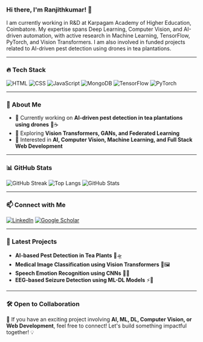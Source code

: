 ### Hi there, I'm Ranjithkumar! 👋

I am currently working in R&D at Karpagam Academy of Higher Education, Coimbatore. My expertise spans Deep Learning, Computer Vision, and AI-driven automation, with active research in Machine Learning, TensorFlow, PyTorch, and Vision Transformers. I am also involved in funded projects related to AI-driven pest detection using drones in tea plantations.

---

### 🔥 Tech Stack

![HTML](https://img.shields.io/badge/HTML5-%23E34F26.svg?style=for-the-badge&logo=html5&logoColor=white)
![CSS](https://img.shields.io/badge/CSS3-%231572B6.svg?style=for-the-badge&logo=css3&logoColor=white)
![JavaScript](https://img.shields.io/badge/JavaScript-%23F7DF1E.svg?style=for-the-badge&logo=javascript&logoColor=black)
![MongoDB](https://img.shields.io/badge/MongoDB-%2347A248.svg?style=for-the-badge&logo=mongodb&logoColor=white)
![TensorFlow](https://img.shields.io/badge/TensorFlow-%23FF6F00.svg?style=for-the-badge&logo=tensorflow&logoColor=white)
![PyTorch](https://img.shields.io/badge/PyTorch-%23EE4C2C.svg?style=for-the-badge&logo=pytorch&logoColor=white)

---

### 🚀 About Me
- 🔭 Currently working on **AI-driven pest detection in tea plantations using drones** 📡☕
- 🌱 Exploring **Vision Transformers, GANs, and Federated Learning**
- 🎯 Interested in **AI, Computer Vision, Machine Learning, and Full Stack Web Development**

---

### 📊 GitHub Stats
![GitHub Streak](https://github-readme-streak-stats.herokuapp.com/?user=DrManikandan&theme=radical&hide_border=true)
![Top Langs](https://github-readme-stats.vercel.app/api/top-langs/?username=DrManikandan&layout=compact&theme=radical&hide_border=true)
![GitHub Stats](https://github-readme-stats.vercel.app/api?username=DrManikandan&show_icons=true&theme=radical&hide_border=true)

---

### 📫 Connect with Me
[![LinkedIn](https://img.shields.io/badge/LinkedIn-%230077B5.svg?style=for-the-badge&logo=linkedin&logoColor=white)](www.linkedin.com/in/ranjithkumar2213)
[![Google Scholar](https://img.shields.io/badge/GoogleScholar-%234285F4.svg?style=for-the-badge&logo=googlescholar&logoColor=white)]([https://scholar.google.com/citations?user=your-id](https://scholar.google.com/citations?user=Pr6plXQAAAAJ&hl=en))

---

### 🎯 Latest Projects
- **AI-based Pest Detection in Tea Plants** 🌱🛸
- **Medical Image Classification using Vision Transformers** 🏥🖼️
- **Speech Emotion Recognition using CNNs** 🎤🧠
- **EEG-based Seizure Detection using ML-DL Models** ⚡🧠

---

### 🛠️ Open to Collaboration
🚀 If you have an exciting project involving **AI, ML, DL, Computer Vision, or Web Development**, feel free to connect! Let's build something impactful together! 💡

